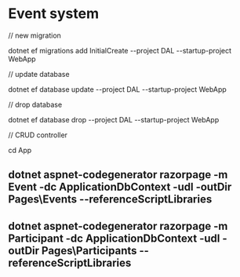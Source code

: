 # Event system


// new migration

dotnet ef migrations add InitialCreate --project DAL --startup-project WebApp

// update database

dotnet ef database update --project DAL --startup-project WebApp

// drop database

dotnet ef database drop --project DAL --startup-project WebApp

// CRUD controller

cd App

dotnet aspnet-codegenerator razorpage -m Event -dc ApplicationDbContext -udl -outDir Pages\Events --referenceScriptLibraries
---
dotnet aspnet-codegenerator razorpage -m Participant -dc ApplicationDbContext -udl -outDir Pages\Participants --referenceScriptLibraries
---